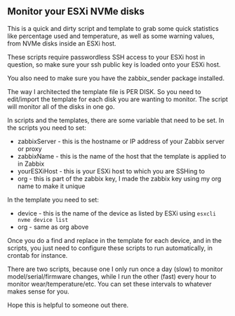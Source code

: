 ##  Monitor your ESXi NVMe disks

This is a quick and dirty script and template to grab some quick statistics like percentage used and temperature, as well as some warning values, from NVMe disks inside an ESXi host.

These scripts require passwordless SSH access to your ESXi host in question, so make sure your ssh public key is loaded onto your ESXi host.

You also need to make sure you have the zabbix_sender package installed.

The way I architected the template file is PER DISK.
So you need to edit/import the template for each disk you are wanting to monitor.
The script will monitor all of the disks in one go.

In scripts and the templates, there are some variable that need to be set.
In the scripts you need to set:
* zabbixServer - this is the hostname or IP address of your Zabbix server or proxy
* zabbixName - this is the name of the host that the template is applied to in Zabbix
* yourESXiHost - this is your ESXi host to which you are SSHing to
* org - this is part of the zabbix key, I made the zabbix key using my org name to make it unique
 

In the template you need to set:
* device - this is the name of the device as listed by ESXi using `esxcli nvme device list`
* org - same as org above


Once you do a find and replace in the template for each device, and in the scripts, you just need to configure these scripts to run automatically, in crontab for instance.

There are two scripts, because one I only run once a day (slow) to monitor model/serial/firmware changes, while I run the other (fast) every hour to monitor wear/temperature/etc. You can set these intervals to whatever makes sense for you.

Hope this is helpful to someone out there.
